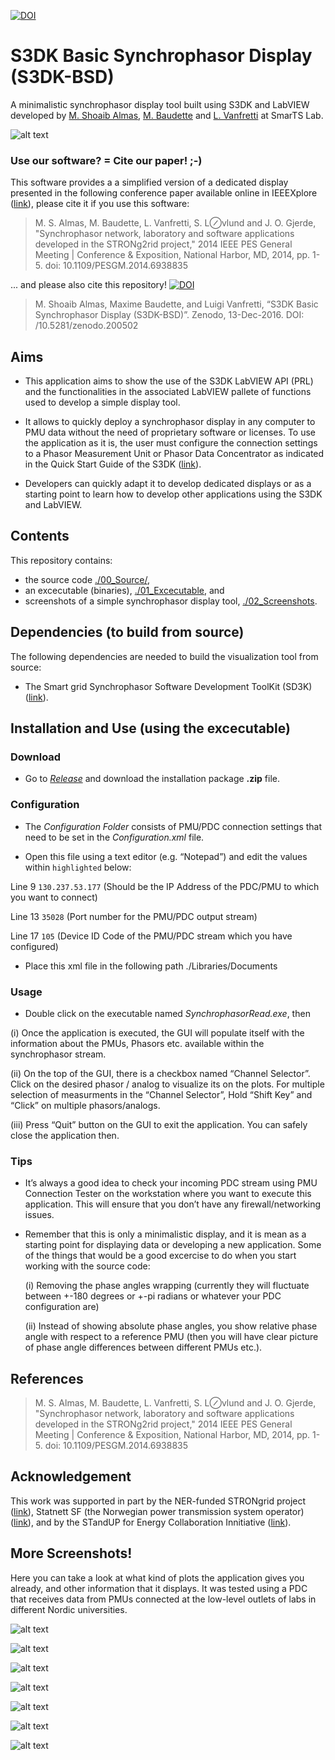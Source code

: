 [![DOI](https://zenodo.org/badge/76337679.svg)](https://zenodo.org/badge/latestdoi/76337679)

# S3DK Basic Synchrophasor Display (S3DK-BSD)
A minimalistic synchrophasor display tool built using S3DK and LabVIEW developed by [M. Shoaib Almas](https://github.com/msalmas), [M. Baudette](https://github.com/MaximeBaudette) and [L. Vanfretti](https://github.com/lvanfretti) at SmarTS Lab.

![alt text](https://github.com/SmarTS-Lab-Parapluie/S3DK-SynchrophasorDisplay/blob/master/02_ScreenShots/Freq.PNG "Graph showing the frequencies plotted using the S3DK-BSD Tool")

### Use our software? = Cite our paper! ;-)
This software provides a a simplified version of a dedicated display presented in the following conference paper available online in IEEEXplore ([link](http://ieeexplore.ieee.org/document/6938835/)), please cite it if you use this software:

> M. S. Almas, M. Baudette, L. Vanfretti, S. L⊘vlund and J. O. Gjerde, "Synchrophasor network, laboratory and software applications developed in the STRONg2rid project," 2014 IEEE PES General Meeting | Conference & Exposition, National Harbor, MD, 2014, pp. 1-5. doi: 10.1109/PESGM.2014.6938835

... and please also cite this repository! [![DOI](https://zenodo.org/badge/DOI/10.5281/zenodo.200502.svg)](https://doi.org/10.5281/zenodo.200502)

> M. Shoaib Almas, Maxime Baudette, and Luigi Vanfretti, “S3DK Basic Synchrophasor Display (S3DK-BSD)”. Zenodo, 13-Dec-2016. DOI: /10.5281/zenodo.200502

## Aims
- This application aims to show the use of the S3DK LabVIEW API (PRL) and the functionalities in the associated LabVIEW pallete of functions used to develop a simple display tool.

- It allows to quickly deploy a synchrophasor display in any computer to PMU data without the need of proprietary software or licenses. To use the application as it is, the user must configure the connection settings to a Phasor Measurement Unit or Phasor Data Concentrator as indicated in the Quick Start Guide of the S3DK ([link](https://github.com/SmarTS-Lab-Parapluie/S3DK)).

- Developers can quickly adapt it to develop dedicated displays or as a starting point to learn how to develop other applications using the S3DK and LabVIEW.

## Contents
This repository contains: 
- the source code [./00_Source/](https://github.com/SmarTS-Lab-Parapluie/S3DK-SynchrophasorDisplay/tree/master/00_Source), 
- an excecutable (binaries), [./01_Excecutable](https://github.com/SmarTS-Lab-Parapluie/S3DK-SynchrophasorDisplay/tree/master/01_Executable), and 
- screenshots of a simple synchrophasor display tool, [./02_Screenshots](https://github.com/SmarTS-Lab-Parapluie/S3DK-SynchrophasorDisplay/tree/master/02_ScreenShots).

## Dependencies (to build from source)
The following dependencies are needed to build the visualization tool from source:
- The Smart grid Synchrophasor Software Development ToolKit (SD3K) ([link](https://github.com/SmarTS-Lab-Parapluie/S3DK)).

## Installation and Use (using the excecutable)
### Download
- Go to [*Release*](https://github.com/SmarTS-Lab-Parapluie/S3DK-SynchrophasorDisplay/releases) and download the installation package **.zip** file. 

### Configuration

- The *Configuration Folder*  consists of PMU/PDC connection settings that need to be set in the *Configuration.xml* file.

- Open this file using a text editor (e.g. “Notepad”) and edit the values within `highlighted` below:
 
 Line 9    `130.237.53.177`     (Should be the IP Address of the PDC/PMU to which you want to connect)

 Line 13   `35028`              (Port number for the PMU/PDC output stream)

 Line 17   `105`                (Device ID Code of the PMU/PDC stream which you have configured)
 
- Place this xml file in the following path ./Libraries/Documents
 
### Usage
- Double click on the  executable named *SynchrophasorRead.exe*, then 
 
 (i) Once the application is executed, the GUI will populate itself with the information about the PMUs, Phasors etc. available within the synchrophasor stream.
 
 (ii) On the top of the GUI, there is a checkbox named “Channel Selector”. Click on the desired phasor / analog to visualize its on the plots. For multiple selection of measurments in the “Channel Selector”, Hold “Shift Key” and “Click” on multiple phasors/analogs.
 
 (iii) Press “Quit” button on the GUI to exit the application. You can safely close the application then.

### Tips
- It’s always a good idea to check your incoming PDC stream using PMU Connection Tester on the workstation where you want to execute this application. This will ensure that you don’t have any firewall/networking issues. 
 
- Remember that this is only a minimalistic display, and it is mean as a starting point for displaying data or developing a new application. Some of the things that would be a good excercise to do when you start working with the source code:

    (i) Removing the phase angles wrapping (currently they will fluctuate between +-180 degrees or +-pi radians or whatever your PDC configuration are)

    (ii) Instead of showing absolute phase angles, you show relative phase angle with respect to a reference PMU (then you will have clear picture of phase angle differences between different PMUs etc.). 


## References
> M. S. Almas, M. Baudette, L. Vanfretti, S. L⊘vlund and J. O. Gjerde, "Synchrophasor network, laboratory and software applications developed in the STRONg2rid project," 2014 IEEE PES General Meeting | Conference & Exposition, National Harbor, MD, 2014, pp. 1-5. doi: 10.1109/PESGM.2014.6938835

## Acknowledgement
This work was supported in part by the NER-funded STRONgrid project ([link](http://www.nordicenergy.org/project/smart-transmission-grid-operation-and-control/)), Statnett SF (the Norwegian power transmission system operator) ([link](http://www.statnett.no/en/Sustainability/Research-and-Development-/)), and by the STandUP for Energy Collaboration Innitiative ([link](http://www.standupforenergy.se/en/)). 

## More Screenshots!
Here you can take a look at what kind of plots the application gives you already, and other information that it displays. It was tested using a PDC that receives data from PMUs connected at the low-level outlets of labs in different Nordic universities.

![alt text]( https://github.com/SmarTS-Lab-Parapluie/S3DK-SynchrophasorDisplay/blob/master/02_ScreenShots/GUI.PNG "Graphical User Interface")

![alt text]( https://github.com/SmarTS-Lab-Parapluie/S3DK-SynchrophasorDisplay/blob/master/02_ScreenShots/ChannelSelector.PNG "Channel Selector")

![alt text]( https://github.com/SmarTS-Lab-Parapluie/S3DK-SynchrophasorDisplay/blob/master/02_ScreenShots/Names.PNG "PMU Names")

![alt text]( https://github.com/SmarTS-Lab-Parapluie/S3DK-SynchrophasorDisplay/blob/master/02_ScreenShots/PhasorData_Textual.PNG "Phasor Data Alpha-Numeric View")

![alt text]( https://github.com/SmarTS-Lab-Parapluie/S3DK-SynchrophasorDisplay/blob/master/02_ScreenShots/Mag.PNG "Voltage Magnitude")

![alt text]( https://github.com/SmarTS-Lab-Parapluie/S3DK-SynchrophasorDisplay/blob/master/02_ScreenShots/PhaseAngle.PNG "Voltage Phase")

![alt text]( https://github.com/SmarTS-Lab-Parapluie/S3DK-SynchrophasorDisplay/blob/master/02_ScreenShots/Freq.PNG "Frequency")
